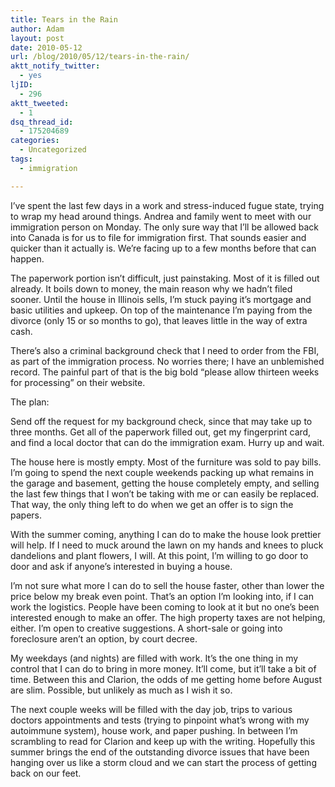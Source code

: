```yaml
---
title: Tears in the Rain
author: Adam
layout: post
date: 2010-05-12
url: /blog/2010/05/12/tears-in-the-rain/
aktt_notify_twitter:
  - yes
ljID:
  - 296
aktt_tweeted:
  - 1
dsq_thread_id:
  - 175204689
categories:
  - Uncategorized
tags:
  - immigration

---
```

I’ve spent the last few days in a work and stress-induced fugue state, trying to wrap my head around things. Andrea and family went to meet with our immigration person on Monday. The only sure way that I’ll be allowed back into Canada is for us to file for immigration first. That sounds easier and quicker than it actually is. We’re facing up to a few months before that can happen.

The paperwork portion isn’t difficult, just painstaking. Most of it is filled out already. It boils down to money, the main reason why we hadn’t filed sooner. Until the house in Illinois sells, I’m stuck paying it’s mortgage and basic utilities and upkeep. On top of the maintenance I’m paying from the divorce (only 15 or so months to go), that leaves little in the way of extra cash.

There’s also a criminal background check that I need to order from the FBI, as part of the immigration process. No worries there; I have an unblemished record. The painful part of that is the big bold “please allow thirteen weeks for processing” on their website.

The plan:

Send off the request for my background check, since that may take up to three months. Get all of the paperwork filled out, get my fingerprint card, and find a local doctor that can do the immigration exam. Hurry up and wait.

The house here is mostly empty. Most of the furniture was sold to pay bills. I’m going to spend the next couple weekends packing up what remains in the garage and basement, getting the house completely empty, and selling the last few things that I won’t be taking with me or can easily be replaced. That way, the only thing left to do when we get an offer is to sign the papers.

With the summer coming, anything I can do to make the house look prettier will help. If I need to muck around the lawn on my hands and knees to pluck dandelions and plant flowers, I will. At this point, I’m willing to go door to door and ask if anyone’s interested in buying a house.

I’m not sure what more I can do to sell the house faster, other than lower the price below my break even point. That’s an option I’m looking into, if I can work the logistics. People have been coming to look at it but no one’s been interested enough to make an offer. The high property taxes are not helping, either. I’m open to creative suggestions. A short-sale or going into foreclosure aren’t an option, by court decree.

My weekdays (and nights) are filled with work. It’s the one thing in my control that I can do to bring in more money. It’ll come, but it’ll take a bit of time. Between this and Clarion, the odds of me getting home before August are slim. Possible, but unlikely as much as I wish it so.

The next couple weeks will be filled with the day job, trips to various doctors appointments and tests (trying to pinpoint what’s wrong with my autoimmune system), house work, and paper pushing. In between I’m scrambling to read for Clarion and keep up with the writing. Hopefully this summer brings the end of the outstanding divorce issues that have been hanging over us like a storm cloud and we can start the process of getting back on our feet.
